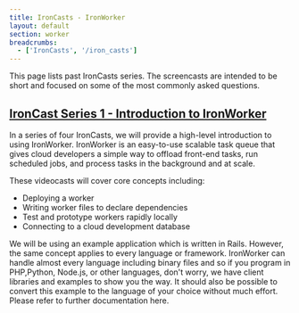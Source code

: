 ```yaml
---
title: IronCasts - IronWorker
layout: default
section: worker
breadcrumbs:
  - ['IronCasts', '/iron_casts']
---
```


This page lists past IronCasts series. The screencasts are intended to be short and focused on some of the most commonly asked questions.

## [IronCast Series 1 - Introduction to IronWorker](https://blog.iron.io/ironcast-1-introduction-to-ironworker)

In a series of four IronCasts, we will provide a high-level introduction to using IronWorker. IronWorker is an easy-to-use scalable task queue that gives cloud developers a simple way to offload front-end tasks, run scheduled jobs, and process tasks in the background and at scale.

These videocasts will cover core concepts including:
- Deploying a worker
- Writing worker files to declare dependencies
- Test and prototype workers rapidly locally
- Connecting to a cloud development database

We will be using an example application which is written in Rails. However, the same concept applies to every language or framework. IronWorker can handle almost every language including binary files and so if you program in PHP,Python, Node.js, or other languages, don't worry, we have client libraries and examples to show you the way. It should also be possible to convert this example to the language of your choice without much effort. Please refer to further documentation here.
